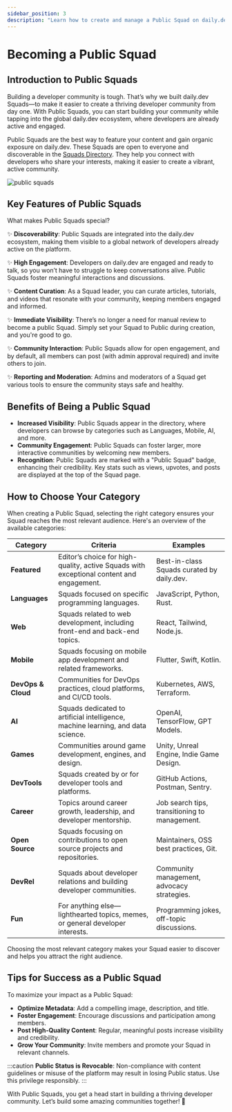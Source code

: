 ```yaml
---
sidebar_position: 3
description: "Learn how to create and manage a Public Squad on daily.dev to boost your visibility, engagement, and reach within the developer community."
---
```


# Becoming a Public Squad

## Introduction to Public Squads

Building a developer community is tough. That’s why we built daily.dev Squads—to make it easier to create a thriving developer community from day one. With Public Squads, you can start building your community while tapping into the global daily.dev ecosystem, where developers are already active and engaged.

Public Squads are the best way to feature your content and gain organic exposure on daily.dev. These Squads are open to everyone and discoverable in the [Squads Directory](https://app.daily.dev/squads). They help you connect with developers who share your interests, making it easier to create a vibrant, active community.

![public squads](https://daily-now-res.cloudinary.com/image/upload/v1722602245/docs-v2/db1091c4-eab0-4357-ba73-a8c3873f6231.png)

## Key Features of Public Squads

What makes Public Squads special?

✨ **Discoverability**: Public Squads are integrated into the daily.dev ecosystem, making them visible to a global network of developers already active on the platform.

✨ **High Engagement**: Developers on daily.dev are engaged and ready to talk, so you won’t have to struggle to keep conversations alive. Public Squads foster meaningful interactions and discussions.

✨ **Content Curation**: As a Squad leader, you can curate articles, tutorials, and videos that resonate with your community, keeping members engaged and informed.

✨ **Immediate Visibility**: There’s no longer a need for manual review to become a public Squad. Simply set your Squad to Public during creation, and you're good to go.  

✨ **Community Interaction**: Public Squads allow for open engagement, and by default, all members can post (with admin approval required) and invite others to join.  

✨ **Reporting and Moderation**: Admins and moderators of a Squad get various tools to ensure the community stays safe and healthy.

## Benefits of Being a Public Squad

- **Increased Visibility**: Public Squads appear in the directory, where developers can browse by categories such as Languages, Mobile, AI, and more.  
- **Community Engagement**: Public Squads can foster larger, more interactive communities by welcoming new members.  
- **Recognition**: Public Squads are marked with a "Public Squad" badge, enhancing their credibility. Key stats such as views, upvotes, and posts are displayed at the top of the Squad page.  

## How to Choose Your Category

When creating a Public Squad, selecting the right category ensures your Squad reaches the most relevant audience. Here's an overview of the available categories:

| **Category**         | **Criteria**                                                                                   | **Examples**                                   |
|-----------------------|-----------------------------------------------------------------------------------------------|-----------------------------------------------|
| **Featured**          | Editor’s choice for high-quality, active Squads with exceptional content and engagement.      | Best-in-class Squads curated by daily.dev.    |
| **Languages**         | Squads focused on specific programming languages.                                             | JavaScript, Python, Rust.                     |
| **Web**               | Squads related to web development, including front-end and back-end topics.                   | React, Tailwind, Node.js.                     |
| **Mobile**            | Squads focusing on mobile app development and related frameworks.                             | Flutter, Swift, Kotlin.                       |
| **DevOps & Cloud**    | Communities for DevOps practices, cloud platforms, and CI/CD tools.                           | Kubernetes, AWS, Terraform.                   |
| **AI**                | Squads dedicated to artificial intelligence, machine learning, and data science.              | OpenAI, TensorFlow, GPT Models.               |
| **Games**             | Communities around game development, engines, and design.                                     | Unity, Unreal Engine, Indie Game Design.      |
| **DevTools**          | Squads created by or for developer tools and platforms.                                       | GitHub Actions, Postman, Sentry.              |
| **Career**            | Topics around career growth, leadership, and developer mentorship.                            | Job search tips, transitioning to management. |
| **Open Source**       | Squads focusing on contributions to open source projects and repositories.                    | Maintainers, OSS best practices, Git.         |
| **DevRel**            | Squads about developer relations and building developer communities.                          | Community management, advocacy strategies.    |
| **Fun**               | For anything else—lighthearted topics, memes, or general developer interests.                 | Programming jokes, off-topic discussions.     |

Choosing the most relevant category makes your Squad easier to discover and helps you attract the right audience.

## Tips for Success as a Public Squad

To maximize your impact as a Public Squad:  

- **Optimize Metadata**: Add a compelling image, description, and title.  
- **Foster Engagement**: Encourage discussions and participation among members.  
- **Post High-Quality Content**: Regular, meaningful posts increase visibility and credibility.  
- **Grow Your Community**: Invite members and promote your Squad in relevant channels.

:::caution
**Public Status is Revocable**: Non-compliance with content guidelines or misuse of the platform may result in losing Public status. Use this privilege responsibly.
:::

With Public Squads, you get a head start in building a thriving developer community. Let’s build some amazing communities together! 🚀